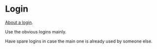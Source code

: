 # Login

[About a login](../../overview/glossary.md#login).

Use the obvious logins mainly.

Have spare logins in case the main one is already used by someone else.

